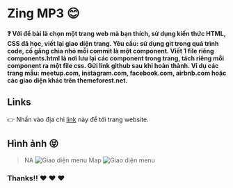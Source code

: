 # Zing MP3   :blush:

#### :question: Với đề bài là chọn một trang web mà bạn thích, sử dụng kiến thức HTML, CSS đã học, viết lại giao diện trang. Yêu cầu: sử dụng git trong quá trình code, cố gắng chia nhỏ mỗi commit là một component. Viết 1 file riêng components.html là nơi lưu lại các component trong trang, tách riêng mỗi component ra một file css. Gửi link github sau khi hoàn thành. Ví dụ các trang mẫu: meetup.com, instagram.com, facebook.com, airbnb.com hoặc các giao diện khác trên themeforest.net.

## Links

:point_right: Nhấn vào địa chỉ [link](https://zing-mp3-63152.web.app/) này để tới trang website.


## Hình ảnh :stuck_out_tongue_closed_eyes:
>NA 
![Giao diện menu](https://i.ibb.co/ZhNmFdq/mp3-1.png)
>Map
![Giao diện menu](https://i.ibb.co/dkyjzqw/mp3-2.png)

### Thanks!! :heart:  :heart:  :heart: 
